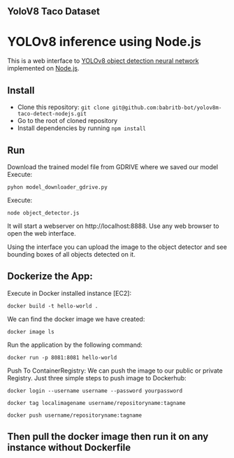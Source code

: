 ## YoloV8 Taco Dataset

# YOLOv8 inference using Node.js

This is a web interface to [YOLOv8 object detection neural network](https://ultralytics.com/yolov8)
implemented on [Node.js](https://www.nodejs.org).


## Install

* Clone this repository: `git clone git@github.com:babritb-bot/yolov8m-taco-detect-nodejs.git`
* Go to the root of cloned repository
* Install dependencies by running `npm install`

## Run

Download the trained model file from GDRIVE where we saved our model Execute:

```
pyhon model_downloader_gdrive.py
```

Execute:

```
node object_detector.js
```

It will start a webserver on http://localhost:8888. Use any web browser to open the web interface.

Using the interface you can upload the image to the object detector and see bounding boxes of all objects detected on it.

## Dockerize the App:

Execute in Docker installed instance [EC2]:

```
docker build -t hello-world .
```

We can find the docker image we have created:

```
docker image ls
```

Run the application by the following command:

```
docker run -p 8081:8081 hello-world
```

Push To ContainerRegistry: We can push the image to our public or private Registry. Just three simple steps to push image to Dockerhub:

```
docker login --username username --password yourpassword
```

```
docker tag localimagename username/repositoryname:tagname
```

```
docker push username/repositoryname:tagname
```

## Then pull the docker image then run it on any instance without Dockerfile
